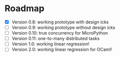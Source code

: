 # Roadmap

- [x] Version 0.8: working prototype with design icks
- [ ] Version 0.9: working prototype without design icks
- [ ] Version 0.10: true concurrency for MicroPython
- [ ] Version 0.11: one-to-many distributed tasks
- [ ] Version 1.0: working linear regression!
- [ ] Version 2.0: working linear regression for OCaml!
